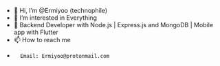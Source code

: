 - 👋 Hi, I’m @Ermiyoo (technophile)
- 👀 I’m interested in Everything
- 🌱 Backend Developer with Node.js | Express.js and MongoDB | Mobile app with Flutter
- 📫 How to reach me 
-       Email: Ermiyoo@protonmail.com

<!---
Ermiyoo/Ermiyoo is a ✨ special ✨ repository because its `README.md` (this file) appears on your GitHub profile.
You can click the Preview link to take a look at your changes.
--->

